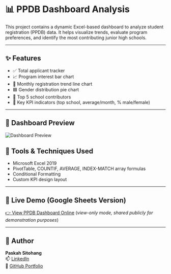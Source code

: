 # 📊 PPDB Dashboard Analysis

This project contains a dynamic Excel-based dashboard to analyze student registration (PPDB) data. It helps visualize trends, evaluate program preferences, and identify the most contributing junior high schools.

---

## ✨ Features

- ✅ Total applicant tracker
- 📈 Program interest bar chart
- 📅 Monthly registration trend line chart
- 🟦 Gender distribution pie chart
- 🏫 Top 5 school contributors
- 📌 Key KPI indicators (top school, average/month, % male/female)

---

## 📸 Dashboard Preview

![Dashboard Preview](screenshots/Dashboard_Overview.jpg)

## 🧠 Tools & Techniques Used

- Microsoft Excel 2019
- PivotTable, COUNTIF, AVERAGE, INDEX-MATCH array formulas
- Conditional Formatting
- Custom KPI design layout

---
## 🔗 Live Demo (Google Sheets Version)

[👉 View PPDB Dashboard Online](https://docs.google.com/spreadsheets/d/1M91ffnF-P9HkoQHV0C3wMAnFh9PUDhYT/edit?usp=drive_link&ouid=105005055923885556495&rtpof=true&sd=true)
(*view-only mode, shared publicly for demonstration purposes*)

---

## 👤 Author

**Paskah Sitohang**  
📫 [LinkedIn](https://linkedin.com/in/paskahsitohang)  
📁 [GitHub Portfolio](https://github.com/paskahsitohang/data-analyst-portofolio)
